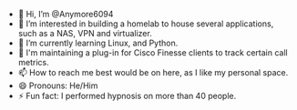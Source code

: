 - 👋 Hi, I’m @Anymore6094
- 👀 I’m interested in building a homelab to house several applications, such as a NAS, VPN and virtualizer. 
- 🌱 I’m currently learning Linux, and Python. 
- 💞️ I'm maintaining a plug-in for Cisco Finesse clients to track certain call metrics. 
- 📫 How to reach me best would be on here, as I like my personal space.
- 😄 Pronouns: He/Him
- ⚡ Fun fact: I performed hypnosis on more than 40 people. 

<!---
Anymore6094/Anymore6094 is a ✨ special ✨ repository because its `README.md` (this file) appears on your GitHub profile.
You can click the Preview link to take a look at your changes.
--->
